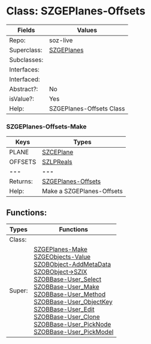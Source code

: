 
# Class:	SZGEPlanes-Offsets

| Fields | Values |
| --------- | --------- |
| Repo: | soz-live |
| Superclass: | [SZGEPlanes](SZGEPlanes.html) |
| Subclasses: |  |
| Interfaces: |  |
| Interfaced: |  |
| Abstract?: | No |
| isValue?: | Yes |
| Help: | SZGEPlanes-Offsets Class |

### SZGEPlanes-Offsets-Make

| Keys | Types |
| --------- | --------- |
| PLANE | [SZCEPlane](SZCEPlane.html) |
| OFFSETS | [SZLPReals](SZLPReals.html) |
| **---** | **---** |
| Returns: | [SZGEPlanes-Offsets](SZGEPlanes-Offsets.html) |
| Help: | Make a SZGEPlanes-Offsets |


## Functions:

| Types | Functions |
| --------- | --------- |
| Class: |  |
| Super: | [SZGEPlanes-Make](SZGEPlanes.html) <br> [SZGEObjects-Value](SZGEObjects.html) <br> [SZOBObject-AddMetaData](SZOBObject.html) <br> [SZOBObject->SZIX](SZOBObject.html) <br> [SZOBBase-User_Select](SZOBBase.html) <br> [SZOBBase-User_Make](SZOBBase.html) <br> [SZOBBase-User_Method](SZOBBase.html) <br> [SZOBBase-User_ObjectKey](SZOBBase.html) <br> [SZOBBase-User_Edit](SZOBBase.html) <br> [SZOBBase-User_Clone](SZOBBase.html) <br> [SZOBBase-User_PickNode](SZOBBase.html) <br> [SZOBBase-User_PickModel](SZOBBase.html) |


